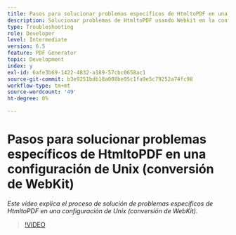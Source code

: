 ```yaml
---
title: Pasos para solucionar problemas específicos de HtmltoPDF en una configuración de Unix (conversión de WebKit)
description: Solucionar problemas de HtmltoPDF usando Webkit en la configuración de UNIX.
type: Troubleshooting
role: Developer
level: Intermediate
version: 6.5
feature: PDF Generator
topic: Development
index: y
exl-id: 6afe3b69-1422-4832-a189-57cbc0658ac1
source-git-commit: b3e9251bdb18a008be95c1fa9e5c79252a74fc98
workflow-type: tm+mt
source-wordcount: '49'
ht-degree: 0%

---
```


# Pasos para solucionar problemas específicos de HtmltoPDF en una configuración de Unix (conversión de WebKit)

*Este vídeo explica el proceso de solución de problemas específicos de HtmltoPDF en una configuración de Unix (conversión de WebKit).*

>[!VIDEO](https://video.tv.adobe.com/v/335548?quality=12&learn=on)
